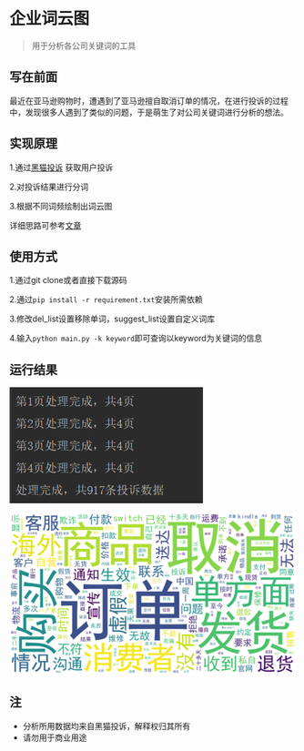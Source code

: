 # 企业词云图
>用于分析各公司关键词的工具

## 写在前面

最近在亚马逊购物时，遭遇到了亚马逊擅自取消订单的情况，在进行投诉的过程中，发现很多人遇到了类似的问题，于是萌生了对公司关键词进行分析的想法。

## 实现原理
1.通过[黑猫投诉](https://tousu.sina.com.cn/) 获取用户投诉

2.对投诉结果进行分词

3.根据不同词频绘制出词云图

详细思路可参考[文章](https://blog.csdn.net/steveyg/article/details/86590291)

## 使用方式
1.通过git clone或者直接下载源码

2.通过```pip install -r requirement.txt```安装所需依赖

3.修改del_list设置移除单词，suggest_list设置自定义词库

4.输入```python main.py -k keyword```即可查询以keyword为关键词的信息

## 运行结果
![image](doc/runtime.png)

![image](doc/result.png)

## 注
- 分析所用数据均来自黑猫投诉，解释权归其所有
- 请勿用于商业用途
